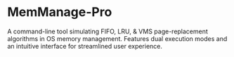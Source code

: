 # MemManage-Pro
A command-line tool simulating FIFO, LRU, &amp; VMS page-replacement algorithms in OS memory management. Features dual execution modes and an intuitive interface for streamlined user experience.
